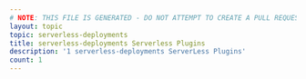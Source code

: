 ```yaml
---
# NOTE: THIS FILE IS GENERATED - DO NOT ATTEMPT TO CREATE A PULL REQUEST TO UPDATE THE DATA. 
layout: topic
topic: serverless-deployments
title: serverless-deployments Serverless Plugins
description: '1 serverless-deployments ServerLess Plugins'
count: 1
---
```

